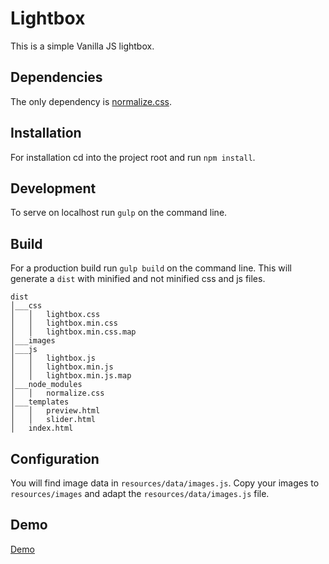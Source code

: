 # Lightbox
This is a simple Vanilla JS lightbox.

## Dependencies
The only dependency is [normalize.css](https://necolas.github.io/normalize.css).

## Installation
For installation cd into the project root and run `npm install`.

## Development
To serve on localhost run `gulp` on the command line.

## Build
For a production build run `gulp build` on the command line. This will generate a `dist` with minified and not minified css and js files.

```
dist
│___css
│   │   lightbox.css
│   │   lightbox.min.css
│   │   lightbox.min.css.map
│___images
│___js
│   │   lightbox.js
│   │   lightbox.min.js
│   │   lightbox.min.js.map
│___node_modules
│   │   normalize.css
│___templates
│   │   preview.html
│   │   slider.html
│   index.html

```

## Configuration
You will find image data in `resources/data/images.js`.
Copy your images to `resources/images` and adapt the `resources/data/images.js` file.

## Demo
[Demo](http://lightbox.mgnmrt.com)
